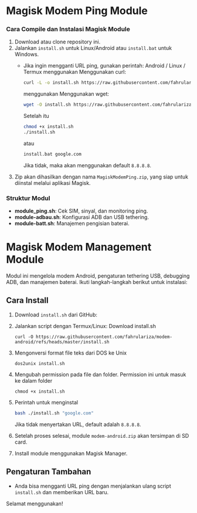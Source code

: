 # Magisk Modem Ping Module

### Cara Compile dan Instalasi Magisk Module

1. Download atau clone repository ini.
2. Jalankan `install.sh` untuk Linux/Android atau `install.bat` untuk Windows.
   - Jika ingin mengganti URL ping, gunakan perintah:
     Android / Linux / Termux
     menggunakan Menggunakan curl:
     ```bash
     curl -L -o install.sh https://raw.githubusercontent.com/fahrulariza/modem-android/master/install.sh
     ```
     menggunakan Menggunakan wget:
     ```bash
     wget -O install.sh https://raw.githubusercontent.com/fahrulariza/modem-android/master/install.sh
     ```
     Setelah itu
     ```bash
     chmod +x install.sh
     ./install.sh
     ```
         
     atau 
     ```bat
     install.bat google.com
     ```
     Jika tidak, maka akan menggunakan default `8.8.8.8`.
3. Zip akan dihasilkan dengan nama `MagiskModemPing.zip`, yang siap untuk diinstal melalui aplikasi Magisk.

### Struktur Modul
- **module_ping.sh**: Cek SIM, sinyal, dan monitoring ping.
- **module-adbau.sh**: Konfigurasi ADB dan USB tethering.
- **module-batt.sh**: Manajemen pengisian baterai.


# Magisk Modem Management Module

Modul ini mengelola modem Android, pengaturan tethering USB, debugging ADB, dan manajemen baterai. Ikuti langkah-langkah berikut untuk instalasi:

## Cara Install

1. Download `install.sh` dari GitHub:

2. Jalankan script dengan Termux/Linux:
   Download install.sh
   ```curl
   curl -O https://raw.githubusercontent.com/fahrulariza/modem-android/refs/heads/master/install.sh
   ```
3. Mengonversi format file teks dari DOS ke Unix
   ```dos2unix
   dos2unix install.sh
   ```
4. Mengubah permission pada file dan folder. Permission ini untuk masuk ke dalam folder
   ```chmod
   chmod +x install.sh
   ```
5. Perintah untuk menginstal
   ```bash
   bash ./install.sh "google.com"
   ```
   Jika tidak menyertakan URL, default adalah `8.8.8.8`.

3. Setelah proses selesai, module `modem-android.zip` akan tersimpan di SD card.

4. Install module menggunakan Magisk Manager.

## Pengaturan Tambahan

- Anda bisa mengganti URL ping dengan menjalankan ulang script `install.sh` dan memberikan URL baru.

Selamat menggunakan!
